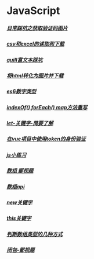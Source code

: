 # JavaScript

##### [日常踩坑之获取验证码图片](/js/JavaScript----获取验证码图片.md)
##### [csv和excel的读取和下载](/js/csv和excel的读取和下载.md)
##### [quill富文本踩坑](/js/quill富文本踩坑.md)
##### [将html转化为图片并下载](/js/html2canvas.md)
##### [es6数字类型](/js/es6----数字类型.md)
##### [indexOf() forEach() map方法重写](/js/JavaScript----indexOf()%20forEach()%20map方法重写.md)
##### [let-关键字-简要了解](/js/JavaScript----let-关键字-简要了解.md)
##### [在vue项目中使用token的身份验证](/js/JavaScript----在vue项目中使用token的身份验证.md)
##### [js小练习](/js/JavaScript----小练习.md)
##### [数组 鄙视题](/js/JavaScript----数组%20鄙视题.md)
##### [数组api](/js/JavaScript----数组api.md)
##### [new关键字](/js/JavaScript-new关键字.md)
##### [this关键字](/js/JavaScript-this关键字.md)
##### [判断数组类型的几种方式](/js/JavaScript-判断数组类型的几种方式.md)
##### [闭包-鄙视题](/js/JavaScript-闭包-鄙视题.md)

